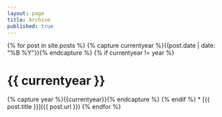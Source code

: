 ```yaml
---
layout: page
title: Archive
published: true
---
```


{% for post in site.posts %}
{% capture currentyear %}{{post.date | date: "%B %Y"}}{% endcapture %}
  {% if currentyear != year %}
  <h1>{{ currentyear }}</h1>
  {% capture year %}{{currentyear}}{% endcapture %} 
  {% endif %}
  * [{{ post.title }}]({{ post.url }})
  {% endfor %}